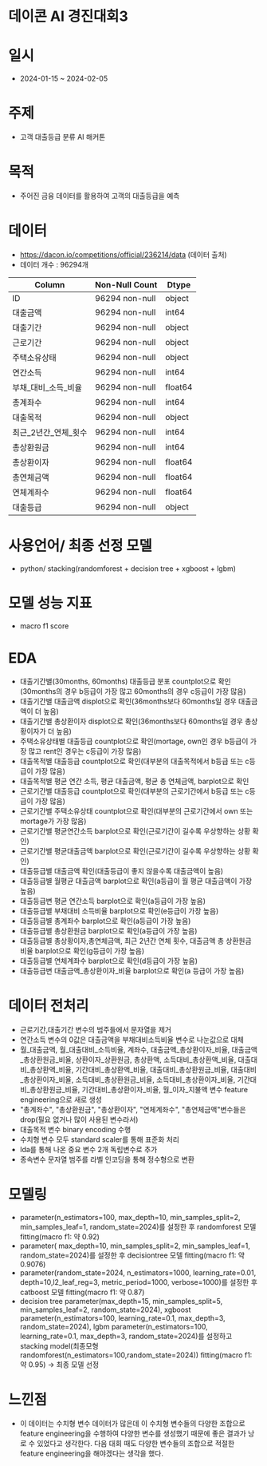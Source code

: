 # 데이콘 AI 경진대회3

# 일시
- 2024-01-15 ~ 2024-02-05

# 주제
- 고객 대출등급 분류 AI 해커톤

# 목적
- 주어진 금융 데이터를 활용하여 고객의 대출등급을 예측
 

# 데이터
- https://dacon.io/competitions/official/236214/data   (데이터 출처)
- 데이터 개수 : 96294개
  
| Column          | Non-Null Count | Dtype  |
|-----------------|----------------|--------|
| ID              | 96294 non-null | object |
| 대출금액           | 96294 non-null | int64  |
| 대출기간           | 96294 non-null | object |
| 근로기간           | 96294 non-null | object |
| 주택소유상태         | 96294 non-null | object |
| 연간소득           | 96294 non-null | int64  |
| 부채_대비_소득_비율  | 96294 non-null | float64|
| 총계좌수           | 96294 non-null | int64  |
| 대출목적           | 96294 non-null | object |
| 최근_2년간_연체_횟수 | 96294 non-null | int64  |
| 총상환원금         | 96294 non-null | int64  |
| 총상환이자         | 96294 non-null | float64|
| 총연체금액         | 96294 non-null | float64|
| 연체계좌수         | 96294 non-null | float64|
| 대출등급           | 96294 non-null | object |


  

# 사용언어/ 최종 선정 모델
- python/ stacking(randomforest + decision tree + xgboost + lgbm)

# 모델 성능 지표
- macro f1 score

# EDA
- 대출기간별(30months, 60months) 대출등급 분포 countplot으로 확인(30months의 경우 b등급이 가장 많고 60months의 경우 c등급이 가장 많음)
- 대출기간별 대출금액 displot으로 확인(36months보다 60months일 경우 대출금액이 더 높음)
- 대출기간별 총상환이자 displot으로 확인(36months보다 60months일 경우 총상황이자가 더 높음)
- 주택소유상태별 대출등급 countplot으로 확인(mortage, own인 경우 b등급이 가장 많고 rent인 경우는 c등급이 가장 많음)
- 대출목적별 대출등급 countplot으로 확인(대부분의 대출목적에서 b등급 또는 c등급이 가장 많음)
- 대출목적별 평균 연간 소득, 평균 대출금액, 평균 총 연체금액, barplot으로 확인
- 근로기간별 대출등급 countplot으로 확인(대부분의 근로기간에서 b등급 또는 c등급이 가장 많음)
- 근로기간별 주택소유상태 countplot으로 확인(대부분의 근로기간에서 own 또는 mortage가 가장 많음)
- 근로기간별 평균연간소득 barplot으로 확인(근로기간이 길수록 우상향하는 상황 확인)
- 근로기간별 평균대출금액 barplot으로 확인(근로기간이 길수록 우상향하는 상황 확인)
- 대출등급별 대출금액 확인(대출등급이 좋지 않을수록 대출금액이 높음)
- 대출등급별 월평균 대출금액 barplot으로 확인(a등급이 월 평균 대출금액이 가장 높음)
- 대출등급변 평균 연간소득 barplot으로 확인(a등급이 가장 높음)
- 대출등급별 부채대비 소득비율 barplot으로 확인(e등급이 가장 높음)
- 대출등급별 총계좌수 barplot으로 확인(a등급이 가장 높음)
- 대출등급별 총상환원금 barplot으로 확인(a등급이 가장 높음)
- 대출등급별 총상황이자,총연체금액, 최근 2년간 연체 횟수, 대출금액 총 상환원금 비율 barplot으로 확인(g등급이 가장 높음)
- 대출등급별 연체계좌수 barplot으로 확인(d등급이 가장 높음)
- 대출등급변 대출금액_총상환이자_비율 barplot으로 확인(a 등급이 가장 높음)

  

# 데이터 전처리
- 근로기간,대출기간 변수의 범주들에서 문자열을 제거
- 연간소득 변수의 0값은 대출금액을 부채대비소득비율 변수로 나눈값으로 대체
- 월_대출금액, 월_대출대비_소득비율, 계좌수, 대출금액_총상환이자_비율, 대출금액_총상환원금_비율, 상환이자_상환원금, 총상환액, 소득대비_총상환액_비율, 대출대비_총상환액_비율, 기간대비_총상환액_비율, 대출대비_총상환원금_비율, 대출대비_총상환이자_비율, 소득대비_총상환원금_비율, 소득대비_총상환이자_비율, 기간대비_총상환원금_비율, 기간대비_총상환이자_비율, 월_이자_지불액 변수 feature engineering으로 새로 생성
- "총계좌수", "총상환원금", "총상환이자", "연체계좌수", "총연체금액"변수들은 drop(필요 없거나 많이 사용된 변수라서)
- 대출목적 변수 binary encoding 수행
- 수치형 변수 모두 standard scaler를 통해 표준화 처리
- lda를 통해 나온 중요 변수 2개 독립변수로 추가
- 종속변수 문자열 범주를 라벨 인코딩을 통해 정수형으로 변환


# 모델링
- parameter(n_estimators=100, max_depth=10, min_samples_split=2, min_samples_leaf=1, random_state=2024)를 설정한 후 randomforest 모델 fitting(macro f1: 약 0.92)
- parameter( max_depth=10, min_samples_split=2, min_samples_leaf=1, random_state=2024)를 설정한 후 decisiontree 모델 fitting(macro f1: 약 0.9076)
- parameter(random_state=2024, n_estimators=1000, learning_rate=0.01, depth=10,l2_leaf_reg=3, metric_period=1000, verbose=1000)를 설정한 후 catboost 모델 fitting(macro f1: 약 0.87)
- decision tree parameter(max_depth=15, min_samples_split=5, min_samples_leaf=2, random_state=2024),  xgboost parameter(n_estimators=100, learning_rate=0.1, max_depth=3, random_state=2024), lgbm parameter(n_estimators=100, learning_rate=0.1, max_depth=3, random_state=2024)를 설정하고 stacking model(최종모형 randomforest(n_estimators=100,random_state=2024)) fitting(macro f1: 약 0.95) -> 최종 모델 선정


# 느낀점
- 이 데이터는 수치형 변수 데이터가 많은데 이 수치형 변수들의 다양한 조합으로 feature engineering을 수행하여 다양한 변수를 생성했기 때문에 좋은 결과가 낭로 수 있었다고 생각한다. 다음 대회 때도 다양한 변수들의 조합으로 적절한 feature engineering을 해야겠다는 생각을 했다.
